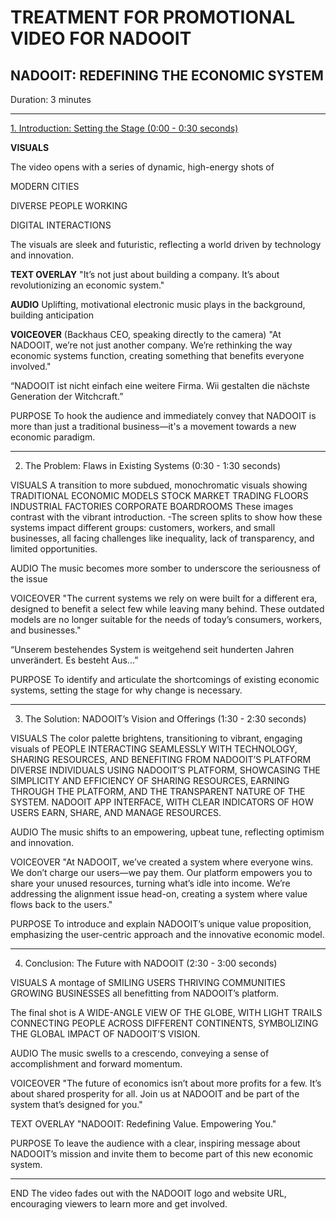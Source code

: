 # TREATMENT FOR PROMOTIONAL VIDEO FOR NADOOIT
## NADOOIT: REDEFINING THE ECONOMIC SYSTEM
Duration: 3 minutes

---

<u>1. Introduction: Setting the Stage (0:00 - 0:30 seconds)</u>

**VISUALS**

The video opens with a series of dynamic, high-energy shots of 

MODERN CITIES

DIVERSE PEOPLE WORKING 

DIGITAL INTERACTIONS

The visuals are sleek and futuristic, reflecting a world driven by technology and innovation.

**TEXT OVERLAY**
"It’s not just about building a company. It’s about revolutionizing an economic system."

**AUDIO**
Uplifting, motivational electronic music plays in the background, building anticipation

**VOICEOVER** 
(Backhaus CEO, speaking directly to the camera)
"At NADOOIT, we’re not just another company. We’re rethinking the way economic systems function, creating something that benefits everyone involved."

“NADOOIT ist nicht einfach eine weitere Firma. Wii gestalten die nächste Generation der Witchcraft.”

PURPOSE
To hook the audience and immediately convey that NADOOIT is more than just a traditional business—it's a movement towards a new economic paradigm.

---

2. The Problem: Flaws in Existing Systems (0:30 - 1:30 seconds)

VISUALS
A transition to more subdued, monochromatic visuals showing 
TRADITIONAL ECONOMIC MODELS
STOCK MARKET TRADING FLOORS
INDUSTRIAL FACTORIES
CORPORATE BOARDROOMS
These images contrast with the vibrant introduction.
-The screen splits to show how these systems impact different groups: customers, workers, and small businesses, all facing challenges like inequality, lack of transparency, and limited opportunities.

AUDIO
The music becomes more somber to underscore the seriousness of the issue

VOICEOVER
"The current systems we rely on were built for a different era, designed to benefit a select few while leaving many behind. These outdated models are no longer suitable for the needs of today’s consumers, workers, and businesses."

“Unserem bestehendes System is weitgehend seit hunderten Jahren unverändert. Es besteht Aus...”

PURPOSE
To identify and articulate the shortcomings of existing economic systems, setting the stage for why change is necessary.

---

3. The Solution: NADOOIT’s Vision and Offerings (1:30 - 2:30 seconds)

VISUALS
The color palette brightens, transitioning to vibrant, engaging visuals of 
PEOPLE INTERACTING SEAMLESSLY WITH TECHNOLOGY, SHARING RESOURCES, AND BENEFITING FROM NADOOIT’S PLATFORM
DIVERSE INDIVIDUALS USING NADOOIT’S PLATFORM, SHOWCASING THE SIMPLICITY AND EFFICIENCY OF SHARING RESOURCES, EARNING THROUGH THE PLATFORM, AND THE TRANSPARENT NATURE OF THE SYSTEM.
NADOOIT APP INTERFACE, WITH CLEAR INDICATORS OF HOW USERS EARN, SHARE, AND MANAGE RESOURCES.

AUDIO
The music shifts to an empowering, upbeat tune, reflecting optimism and innovation.

VOICEOVER
 "At NADOOIT, we’ve created a system where everyone wins. We don’t charge our users—we pay them. Our platform empowers you to share your unused resources, turning what’s idle into income. We’re addressing the alignment issue head-on, creating a system where value flows back to the users."

PURPOSE
To introduce and explain NADOOIT’s unique value proposition, emphasizing the user-centric approach and the innovative economic model.

---



4. Conclusion: The Future with NADOOIT (2:30 - 3:00 seconds)

VISUALS
A montage of 
SMILING USERS
THRIVING COMMUNITIES
GROWING BUSINESSES
all benefitting from NADOOIT’s platform.

The final shot is 
A WIDE-ANGLE VIEW OF THE GLOBE, WITH LIGHT TRAILS CONNECTING PEOPLE ACROSS DIFFERENT CONTINENTS, SYMBOLIZING THE GLOBAL IMPACT OF NADOOIT’S VISION.

AUDIO
The music swells to a crescendo, conveying a sense of accomplishment and forward momentum.

VOICEOVER
"The future of economics isn’t about more profits for a few. It’s about shared prosperity for all. Join us at NADOOIT and be part of the system that’s designed for you."

TEXT OVERLAY
"NADOOIT: Redefining Value. Empowering You."

PURPOSE
To leave the audience with a clear, inspiring message about NADOOIT’s mission and invite them to become part of this new economic system.

---

END 
The video fades out with the NADOOIT logo and website URL, encouraging viewers to learn more and get involved.

